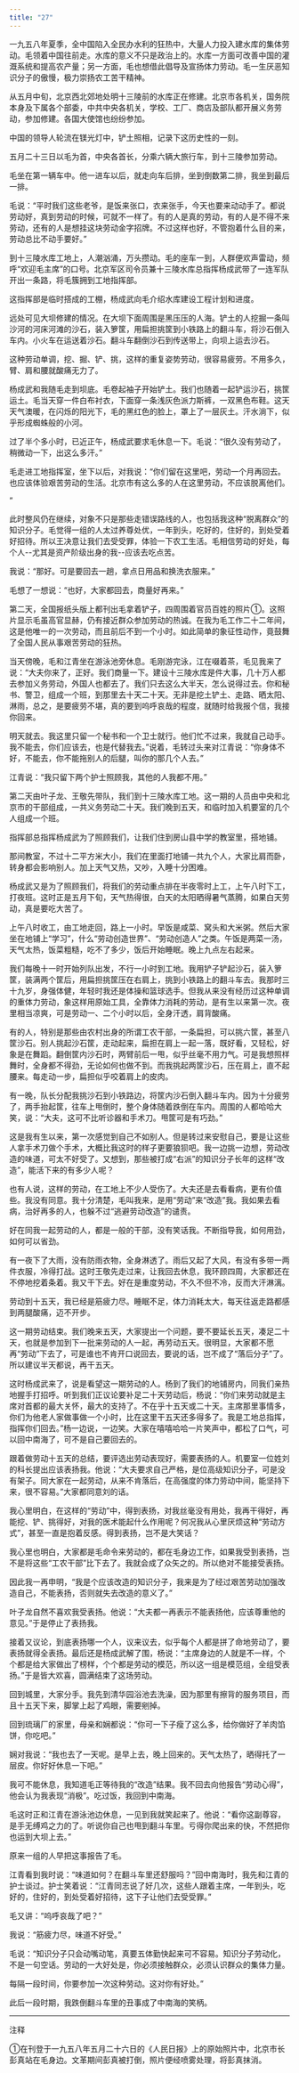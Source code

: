 ```yaml
---
title: "27"
---
```


一九五八年夏季，全中国陷入全民办水利的狂热中，大量人力投入建水库的集体劳动。毛领着中国往前走。水库的意义不只是政治上的。水库一方面可改善中国的灌溉系统和提高农产量；另一方面，毛也想借此倡导及宣扬体力劳动。毛一生厌恶知识分子的傲慢，极力崇扬农工苦干精神。

从五月中旬，北京西北郊地处明十三陵前的水库正在修建。北京市各机关，国务院本身及下属各个部委，中共中央各机关，学校、工厂、商店及部队都开展义务劳动，参加修建。各国大使馆也纷纷参加。

中国的领导人轮流在镁光灯中，铲土照相，记录下这历史性的一刻。

五月二十三日以毛为首，中央各首长，分乘六辆大旅行车，到十三陵参加劳动。

毛坐在第一辆车中。他一进车以后，就走向车后排，坐到倒数第二排，我坐到最后一排。

毛说：“平时我们这些老爷，是饭来张口，衣来张手，今天也要来动动手了。都说劳动好，真到劳动的时候，可就不一样了。有的人是真的劳动，有的人是不得不来劳动，还有的人是想挂这块劳动金字招牌。不过这样也好，不管抱着什么目的来，劳动总比不动手要好。”

到十三陵水库工地上，人潮汹涌，万头攒动。毛的座车一到，人群便欢声雷动，频呼“欢迎毛主席”的口号。北京军区司令员兼十三陵水库总指挥杨成武带了一连军队开出一条路，将毛簇拥到工地指挥部。

这指挥部是临时搭成的工棚，杨成武向毛介绍水库建设工程计划和进度。

远处可见大坝修建的情况。在大坝下面周围是黑压压的人海。铲土的人挖掘一条叫沙河的河床河滩的沙石，装入箩筐，用扁担挑筐到小铁路上的翻斗车，将沙石倒入车内。小火车在运送着沙石。翻斗车翻倒沙石到传送带上，向坝上运去沙石。

这种劳动单调，挖、掘、铲、挑，这样的重复姿势劳动，很容易疲劳。不用多久，臂、肩和腰就酸痛无力了。

杨成武和我随毛走到坝底。毛卷起袖子开始铲土。我们也随着一起铲运沙石，挑筐运土。毛当天穿一件白布衬衣，下面穿一条浅灰色派力斯裤，一双黑色布鞋。这天天气澳暖，在闪烁的阳光下，毛的黑红色的脸上，罩上了一层灰土。汗水淌下，似乎形成蜘蛛般的小河。

过了半个多小时，已近正午，杨成武要求毛休息一下。毛说：“很久没有劳动了，稍微动一下，出这么多汗。”

毛走进工地指挥室，坐下以后，对我说：“你们留在这里吧，劳动一个月再回去。也应该体验艰苦劳动的生活。北京市有这么多的人在这里劳动，不应该脱离他们。

”

此时整风仍在继续，对象不只是那些走错误路线的人，也包括我这种“脱离群众”的知识分子。毛觉得一组的人太过养尊处优，一年到头，吃好的，住好的，到处受着好招待。所以王决意让我们去受受罪，体验一下农工生活。毛相信劳动的好处，每个人--尤其是资产阶级出身的我--应该去吃点苦。

我说：“那好。可是要回去一趟，拿点日用品和换洗衣服来。”

毛想了一想说：“也好，大家都回去，商量好再来。”

第二天，全国报纸头版上都刊出毛拿着铲子，四周围着官员百姓的照片①。这照片显示毛虽高官显赫，仍有接近群众参加劳动的热诚。在我为毛工作二十二年间，这是他唯一的一次劳动，而且前后不到一个小时。如此简单的象征性动作，竟鼓舞了全国人民从事艰苦劳动的狂热。

当天傍晚，毛和江青坐在游泳池旁休息。毛刚游完泳，江在啜着茶，毛见我来了说：“大夫你来了，正好。我们商量一下。建设十三陵水库是件大事，几十万人都去参加义务劳动，外国人也都去了。我们只去这么大半天，怎么说得过去。你和秘书、警卫，组成一个班，到那里去十天二十天。无非是挖土铲土、走路、晒太阳、淋雨，总之，是要疲劳不堪，真的要到呜呼哀哉的程度，就随时给我报个信，我接你回来。

明天就去。我这里只留一个秘书和一个卫士就行。他们忙不过来，我就自己动手。我不能去，你们应该去，也是代替我去。”说着，毛转过头来对江青说：“你身体不好，不能去，你不能拖别人的后腿，叫你的那几个人去。”

江青说：“我只留下两个护士照顾我，其他的人我都不用。”

第二天由叶子龙、王敬先带队，我们到十三陵水库工地。这一期的人员由中央和北京市的干部组成，一共义务劳动二十天。我们晚到五天，和临时加入机要室的几个人组成一个班。

指挥部总指挥杨成武为了照顾我们，让我们住到房山县中学的教室里，搭地铺。

那间教室，不过十二平方米大小，我们在里面打地铺一共九个人，大家比肩而卧，转身都会影响别人。加上天气又热，又吵，入睡十分困难。

杨成武又是为了照顾我们，将我们的劳动重点排在半夜零时上工，上午八时下工，打夜班。这时正是五月下旬，天气热得很，白天的太阳晒得暑气蒸腾，如果白天劳动，真是要吃大苦了。

上午八时收工，由工地走回，路上一小时。早饭是咸菜、窝头和大米粥。然后大家坐在地铺上“学习”，什么“劳动创造世界”、“劳动创造人”之类。午饭是两菜一汤，天气太热，饭菜粗糙，吃不了多少，饭后开始睡眠。晚上九点左右起来。

我们每晚十一时开始列队出发，不行一小时到工地。我用铲子铲起沙石，装入箩筐，装满两个筐后，用扁担挑筐压在右肩上，挑到小铁路上的翻斗车去。我那时三十九岁，身强体健，年轻时我还是体操和篮球选手。但我从来没有经历过这种单调的重体力劳动，象这样用原始工具，全靠体力消耗的劳动，是有生以来第一次。夜里相当凉爽，可是劳动一、二个小时以后，全身汗透，肩背酸痛。

有的人，特别是那些由农村出身的所谓工农干部，一条扁担，可以挑六筐，甚至八筐沙石。别人挑起沙石筐，走动起来，扁担在肩上一起一落，既好看，又轻松，好象是在舞蹈。翻倒筐内沙石时，两臂前后一甩，似乎丝毫不用力气。可是我想照样舞时，全身都不得劲，无论如何也做不到。而我挑起两筐沙石，压在肩上，直不起腰来。每走动一步，扁担似乎咬着肩上的皮肉。

有一晚，队长分配我挑沙石到小铁路边，将筐内沙石倒入翻斗车内。因为十分疲劳了，两手抬起筐，往车上甩倒时，整个身体随着跌倒在车内。周围的人都哈哈大笑，说：“大夫，这可不比听诊器和手术刀。甩筐可是有巧劲。”

这是我有生以来，第一次感觉到自己不如别人。但是转过来安慰自己，要是让这些人拿手术刀做个手术，大概比我这时的样子更要狼狈吧。我一边挑一边想，劳动改造的味道，可太不好受了。又想到，那些被打成“右派”的知识分子长年的这样“改造”，能活下来的有多少人呢？

也有人说，这样的劳动，在工地上不少人受伤了。大夫还是去看看病，更有价值些。我没有同意。我十分清楚，毛叫我来，是用“劳动”来“改造”我。我如果去看病，治好再多的人，也躲不过“逃避劳动改造”的谴责。

好在同我一起劳动的人，都是一般的干部，没有笑话我。不断指导我，如何用劲，如何可以省劲。

有一夜下了大雨，没有防雨衣物，全身淋透了。雨后又起了大风，有没有多带一两件衣服，冷得打战。这时王敬先走过来，让我回去休息，我环顾四周，大家都还在不停地挖着条着。我又干下去。好在是重度劳动，不久不但不冷，反而大汗淋漓。

劳动到十五天，我已经是筋疲力尽。睡眠不足，体力消耗太大，每天往返走路都感到两腿酸痛，迈不开步。

这一期劳动结束。我们晚来五天，大家提出一个问题，要不要延长五天，凑足二十天，也就是参加到下一批来劳动的人一起，再劳动五天。很明显，大家都不愿再“劳动”下去了，可是谁也不肯开口说回去，要说的话，岂不成了“落后分子”了。所以建议半天都说，再干五天。

这时杨成武来了，说是看望这一期劳动的人。杨到了我们的地铺房内，同我们亲热地握手打招呼。听到我们正议论要补足二十天劳动后，杨说：“你们来劳动就是主席对首都的最大关怀，最大的支持了。不在乎十五天或二十天。主席那里事情多，你们为他老人家做事做一个小时，比在这里干五天还多得多了。我是工地总指挥，指挥你们回去。”杨一边说，一边笑。大家在嘻嘻哈哈一片笑声中，都松了口气，可以回中南海了，可不是自己要回去的。

跟着做劳动十五天的总结，要评选出劳动表现好，需要表扬的人。机要室一位姓刘的科长提出应该表扬我。他说：“大夫要求自己严格，是位高级知识分子，可是没有架子。同大家在一起劳动，从来不肯落后，在高强度的体力劳动中间，能坚持下来，很不容易。”大家都同意刘的话。

我心里明白，在这样的“劳动”中，得到表扬，对我丝毫没有用处，我再干得好，再能挖、铲、挑得好，对我的医术能起什么作用呢？何况我从心里厌烦这种“劳动方式”，甚至一直是抱着反感。得到表扬，岂不是大笑话？

我心里也明白，大家都是毛命令来劳动的，都在毛身边工作，如果我受到表扬，岂不是将这些“工农干部”比下去了。我就会成了众矢之的。所以绝对不能接受表扬。

因此我一再申明，“我是个应该改造的知识分子，我来是为了经过艰苦劳动加强改造自己，不能表扬，否则就失去改造的意义了。”

叶子龙自然不喜欢我受表扬。他说：“大夫都一再表示不能表扬他，应该尊重他的意见。”于是停止了表扬我。

接着又议论，到底表扬哪一个人，议来议去，似乎每个人都是拼了命地劳动了，要表扬就得全表扬。最后还是杨成武解了围，杨说：“主席身边的人就是不一样，个个都是给大家做出了榜样，个个都是劳动的模范，所以这一组是模范组，全组受表扬。”于是皆大欢喜，圆满结束了这场劳动。

回到城里，大家分手。我先到清华园浴池去洗澡，因为那里有擦背的服务项目，而且十五天下来，脚掌上起了鸡眼，需要剜掉。

回到琉璃厂的家里，母亲和娴都说：“你可一下子瘦了这么多，给你做好了羊肉馅饼，你吃吧。”

娴对我说：“我也去了一天呢。是早上去，晚上回来的。天气太热了，晒得托了一层皮。你好好休息一下吧。”

我可不能休息，我知道毛正等待我的“改造”结果。我不回去向他报告“劳动心得”，他会认为我表现“消极”。吃过饭，我回到中南海。

毛这时正和江青在游泳池边休息，一见到我就笑起来了。他说：“看你这副尊容，是手无缚鸡之力的了。听说你自己也甩到翻斗车里。亏得你爬出来的快，不然把你也运到大坝上去。”

原来一组的人早把这事报告了毛。

江青看到我时说：“味道如何？在翻斗车里还舒服吗？”回中南海时，我先和江青的护士谈过。护士笑着说：“江青同志说了好几次，这些人跟着主席，一年到头，吃好的，住好的，到处受着好招待，这下子让他们去受受罪。”

毛又讲：“呜呼哀哉了吧？”

我说：“筋疲力尽，味道不好受。”

毛说：“知识分子只会动嘴动笔，真要五体勤快起来可不容易。知识分子劳动化，不是一句空话。劳动的一大好处是，你必须接触群众，必须认识群众的集体力量。

每隔一段时间，你要参加一次这种劳动。这对你有好处。”

此后一段时期，我跌倒翻斗车里的丑事成了中南海的笑柄。

___________________________

注释

①在刊登于一九五八年五月二十六日的《人民日报》上的原始照片中，北京市长彭真站在毛身边。文革期间彭真被打倒，照片便经喷雾处理，将彭真抹消。
